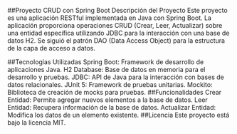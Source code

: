 ##Proyecto CRUD con Spring Boot
Descripción del Proyecto
Este proyecto es una aplicación RESTful implementada en Java con Spring Boot. La aplicación proporciona operaciones CRUD (Crear, Leer, Actualizar) sobre una entidad específica utilizando JDBC para la interacción con una base de datos H2. Se siguió el patrón DAO (Data Access Object) para la estructura de la capa de acceso a datos.

##Tecnologías Utilizadas
Spring Boot: Framework de desarrollo de aplicaciones Java.
H2 Database: Base de datos en memoria para el desarrollo y pruebas.
JDBC: API de Java para la interacción con bases de datos relacionales.
JUnit 5: Framework de pruebas unitarias.
Mockito: Biblioteca de creación de mocks para pruebas.
##Funcionalidades
Crear Entidad: Permite agregar nuevos elementos a la base de datos.
Leer Entidad: Recupera información de la base de datos.
Actualizar Entidad: Modifica los datos de un elemento existente.
##Licencia
Este proyecto está bajo la licencia MIT.
